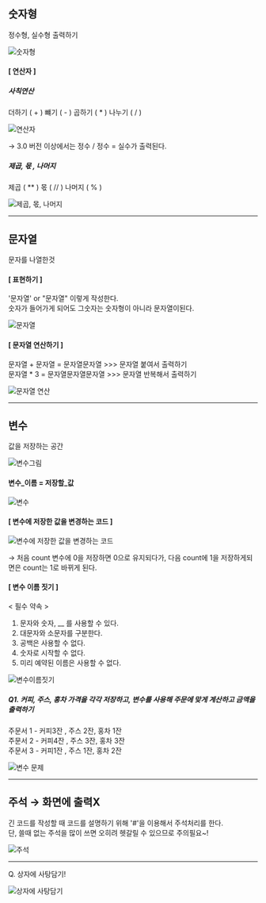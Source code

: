 
## 숫자형
정수형, 실수형 출력하기

![숫자형](https://user-images.githubusercontent.com/77951853/114329670-eb3eaa00-9b7a-11eb-96ae-ff38c31f57e7.png)

#### [ 연산자 ]
##### 사칙연산
더하기 ( + )
뺴기 ( - )
곱하기 ( * )
나누기 ( / )

![연산자](https://user-images.githubusercontent.com/77951853/114329674-ef6ac780-9b7a-11eb-9efd-a1410a8da2c0.png)

→ 3.0 버전 이상에서는 정수 / 정수 = 실수가 출력된다.

##### 제곱, 몫 , 나머지
제곱 ( ** )
몫 ( // )
나머지 ( % )

![제곱, 몫, 나머지](https://user-images.githubusercontent.com/77951853/114330997-019a3500-9b7e-11eb-9e9b-3469762d1034.png)

---------------------------------------------
## 문자열
문자를 나열한것

#### [ 표현하기 ]
'문자열' or "문자열" 이렇게 작성한다. \
숫자가 들어가게 되어도 그숫자는 숫자형이 아니라 문자열이된다.

![문자열](https://user-images.githubusercontent.com/77951853/114331603-55594e00-9b7f-11eb-856c-37c7149ccb8e.png)

#### [ 문자열 연산하기 ]

문자열 + 문자열 = 문자열문자열 >>> 문자열 붙여서 출력하기 \
문자열 * 3 = 문자열문자열문자열 >>> 문자열 반복해서 출력하기

![문자열 연산](https://user-images.githubusercontent.com/77951853/114331880-fba55380-9b7f-11eb-840e-9a715effc230.png)


---------------------------------------------
## 변수
값을 저장하는 공간

![변수그림](https://user-images.githubusercontent.com/77951853/114332361-0d3b2b00-9b81-11eb-86ee-9b50b002dec5.png)

#### 변수_이름 = 저장할_값

![변수](https://user-images.githubusercontent.com/77951853/114332596-7b7fed80-9b81-11eb-8516-f02ff047f198.png)

#### [ 변수에 저장한 값을 변경하는 코드 ]

![변수에 저장한 값을 변경하는 코드](https://user-images.githubusercontent.com/77951853/114332974-37411d00-9b82-11eb-8ae9-c9298b4bf56d.png)

→ 처음 count 변수에 0을 저장하면 0으로 유지되다가, 다음 count에 1을 저장하게되면은 count는 1로 바뀌게 된다.

#### [ 변수 이름 짓기 ]
  < 필수 약속 >
 1. 문자와 숫자, __ 를 사용할 수 있다.
 2. 대문자와 소문자를 구분한다.
 3. 공백은 사용할 수 없다.
 4. 숫자로 시작할 수 없다.
 5. 미리 예약된 이름은 사용할 수 없다.

![변수이름짓기](https://user-images.githubusercontent.com/77951853/114333827-35785900-9b84-11eb-8e22-e0fcc720c1ae.png)

##### Q1.  커피, 주스, 홍차 가격을 각각 저장하고, 변수를 사용해 주문에 맞게 계산하고 금액을 출력하기
주문서 1 - 커피3잔 , 주스 2잔, 홍차 1잔 \
주문서 2 - 커피4잔 , 주스 3잔, 홍차 3잔 \
주문서 3 - 커피1잔 , 주스 1잔, 홍차 2잔
 
![변수 문제](https://user-images.githubusercontent.com/77951853/114334384-70c75780-9b85-11eb-9274-eb1664b8bd41.png)

---------------------------------------------
## 주석 → 화면에 출력X
긴 코드를 작성할 때 코드를 설명하기 위해
'#'을 이용해서 주석처리를 한다. \
단, 쓸때 없는 주석을 많이 쓰면 오히려 헷갈릴 수 있으므로 주의필요~!

![주석](https://user-images.githubusercontent.com/77951853/114334700-1b3f7a80-9b86-11eb-8108-f359744701e9.png)

-------------------------------------------
Q. 상자에 사탕담기!

![상자에 사탕담기](https://user-images.githubusercontent.com/77951853/114335176-3068d900-9b87-11eb-9ae6-2f6870058313.png)


